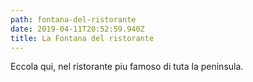 ```yaml
---
path: fontana-del-ristorante
date: 2019-04-11T20:52:59.940Z
title: La Fontana del ristorante
---
```

Eccola qui, nel ristorante piu famoso di tuta la peninsula.
